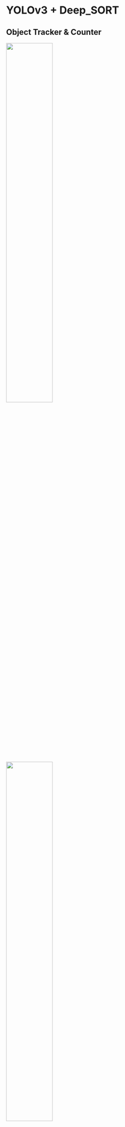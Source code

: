 # YOLOv3 + Deep_SORT
## Object Tracker & Counter

<img src="https://github.com/yehengchen/ObjectDetection/blob/master/img/output_49.gif" width="50%" height="50%">
<img src="https://github.com/yehengchen/Object-Detection-and-Tracking/blob/master/OneStage/yolo/yolo_img/output_person_315_1120_s.gif" width="50%" height="50%">

__Demo - [[BiliBili_V1]](https://www.bilibili.com/video/av55778717) [[BiliBili_V2]](https://www.bilibili.com/video/av55778717/?p=2)__
## Requirement

* OpenCV
* NumPy
* sklean
* Pillow
* tensorflow-gpu 1.10.0 
***

It uses:

* [YOLOv3](https://github.com/yehengchen/ObjectDetection/tree/master/OneStage/yolo/yolov3) to detect objects on each of the video frames. - 用自己的数据训练Yolov3模型

* [Deep_SORT](https://github.com/nwojke/deep_sort) to track those objects over different frames.

*This repository contains code for Simple Online and Realtime Tracking with a Deep Association Metric (Deep SORT). We extend the original SORT algorithm to integrate appearance information based on a deep appearance descriptor. See the [arXiv preprint](https://arxiv.org/abs/1703.07402) for more information.*

## Quick Start

1. Download the code to your computer.
     
2. Download __[[yolov3.weights]](https://pjreddie.com/media/files/yolov3.weights)__ and place it in `yolov3_sort/yolo-obj/`

3. Convert the Darknet YOLO model to a Keras model:
```
$ python convert.py yolov3.cfg yolov3.weights model_data/yolo.h5
``` 

4. Run the YOLO_DEEP_SORT:

```
$ python main.py -c [CLASS NAME] -i [INPUT VIDEO PATH]

$ python main.py -c person -i ./test_video/testvideo.avi
```

5. Can change [deep_sort_yolov3/yolo.py] __Line 100__ to your tracking target

*DeepSORT pre-trained weights only for person, other targets is not good, but it's ALSO NOT bad*
```
    if predicted_class != args["class"]:
               continue
    
    if predicted_class != 'person' and predicted_class != 'car':
               continue
```

## Train on Market1501 & MARS
[cosine_metric_learning](https://github.com/nwojke/cosine_metric_learning) for training a metric feature representation to be used with the deep_sort tracker.

## Citation

### YOLOv3 :

    @article{yolov3,
    title={YOLOv3: An Incremental Improvement},
    author={Redmon, Joseph and Farhadi, Ali},
    journal = {arXiv},
    year={2018}
    }

### Deep_SORT :

    @inproceedings{Wojke2017simple,
    title={Simple Online and Realtime Tracking with a Deep Association Metric},
    author={Wojke, Nicolai and Bewley, Alex and Paulus, Dietrich},
    booktitle={2017 IEEE International Conference on Image Processing (ICIP)},
    year={2017},
    pages={3645--3649},
    organization={IEEE},
    doi={10.1109/ICIP.2017.8296962}
    }

    @inproceedings{Wojke2018deep,
    title={Deep Cosine Metric Learning for Person Re-identification},
    author={Wojke, Nicolai and Bewley, Alex},
    booktitle={2018 IEEE Winter Conference on Applications of Computer Vision (WACV)},
    year={2018},
    pages={748--756},
    organization={IEEE},
    doi={10.1109/WACV.2018.00087}
    }
    
## Reference
#### Github:deep_sort@[Nicolai Wojke nwojke](https://github.com/nwojke/deep_sort)
#### Github:deep_sort_yolov3@[Qidian213 ](https://github.com/Qidian213/deep_sort_yolov3)



